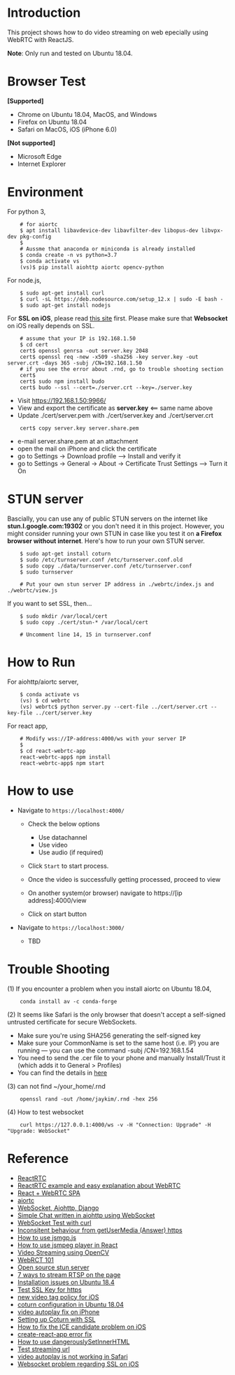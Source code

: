 Introduction  
============  

This project shows how to do video streaming on web epecially using WebRTC with ReactJS.  

**Note**: Only run and tested on Ubuntu 18.04. 


Browser Test    
===============  

**[Supported]**
- Chrome on Ubuntu 18.04, MacOS, and Windows
- Firefox on Ubuntu 18.04
- Safari on MacOS, iOS (iPhone 6.0)

**[Not supported]**
- Microsoft Edge
- Internet Explorer


Environment  
===========  
  
For python 3, 
```  
    # for aiortc 
    $ apt install libavdevice-dev libavfilter-dev libopus-dev libvpx-dev pkg-config
    $
    # Aussme that anaconda or miniconda is already installed
    $ conda create -n vs python=3.7
    $ conda activate vs
    (vs)$ pip install aiohttp aiortc opencv-python 
```  
  
For node.js,  
```		
    $ sudo apt-get install curl  
    $ curl -sL https://deb.nodesource.com/setup_12.x | sudo -E bash -  
    $ sudo apt-get install nodejs
```  

For **SSL on iOS**, please read [this site](https://github.com/mattdesl/budo/blob/dcbc05866f583e172d6b46c898048436ab84ddae/docs/command-line-usage.md#ssl-on-ios) first. Please make sure that **Websocket** on iOS really depends on SSL. 

```
    # assume that your IP is 192.168.1.50
    $ cd cert
    cert$ openssl genrsa -out server.key 2048
    cert$ openssl req -new -x509 -sha256 -key server.key -out server.crt -days 365 -subj /CN=192.168.1.50
    # if you see the error about .rnd, go to trouble shooting section 
    cert$
    cert$ sudo npm install budo
    cert$ budo --ssl --cert=./server.crt --key=./server.key
```
- Visit https://192.168.1.50:9966/
- View and export the certificate as **server.key** <== same name above
- Update ./cert/server.pem with ./cert/server.key and ./cert/server.crt

```  
    cert$ copy server.key server.share.pem 
```  
- e-mail server.share.pem at an attachment 
- open the mail on iPhone and click the certificate
- go to Settings -> Download profile --> Install and verify it 
- go to Settings -> General -> About -> Certificate Trust Settings --> Turn it On


STUN server  
=========== 

Bascially, you can use any of public STUN servers on the internet like **stun.l.google.com:19302** or you don't need it in this project. However, you might consider running your own STUN in case like you test it on **a Firefox browser without internet**. Here's how to run your own STUN server.  
  
```  
    $ sudo apt-get install coturn  
    $ sudo /etc/turnserver.conf /etc/turnserver.conf.old  
    $ sudo copy ./data/turnserver.conf /etc/turnserver.conf   
    $ sudo turnserver  

    # Put your own stun server IP address in ./webrtc/index.js and ./webrtc/view.js
```  

If you want to set SSL, then...

```  
    $ sudo mkdir /var/local/cert  
    $ sudo copy ./cert/stun-* /var/local/cert  

    # Uncomment line 14, 15 in turnserver.conf  
```  


How to Run  
==========  

For aiohttp/aiortc server, 
```
    $ conda activate vs 
    (vs) $ cd webrtc  
    (vs) webrtc$ python server.py --cert-file ../cert/server.crt --key-file ../cert/server.key
```

For react app, 
```  
    # Modify wss://IP-address:4000/ws with your server IP
    $
    $ cd react-webrtc-app
    react-webrtc-app$ npm install
    react-webrtc-app$ npm start 
```  


How to use  
===========   

- Navigate to `https://localhost:4000/`

    - Check the below options

      - Use datachannel
      - Use video
      - Use audio (if required)

  - Click `Start` to start process.

  - Once the video is successfully getting processed, proceed to view

  - On another system(or browser) navigate to https://[ip address]:4000/view

  - Click on start button

- Navigate to `https://localhost:3000/`

    - TBD


Trouble Shooting  
================  

(1) If you encounter a problem when you install aiortc on Ubuntu 18.04,

```  
    conda install av -c conda-forge  
```  

(2) It seems like Safari is the only browser that doesn't accept a self-signed untrusted certificate for secure WebSockets.

- Make sure you're using SHA256 generating the self-signed key
- Make sure your CommonName is set to the same host (i.e. IP) you are running — you can use the command -subj /CN=192.168.1.54
- You need to send the .cer file to your phone and manually Install/Trust it (which adds it to General > Profiles)
- You can find the details in [here](https://github.com/mattdesl/budo/blob/dcbc05866f583e172d6b46c898048436ab84ddae/docs/command-line-usage.md#ssl-on-ios)

(3) can not find ~/your_home/.rnd 

```  
    openssl rand -out /home/jaykim/.rnd -hex 256
```  

(4) How to test websocket  

```
    curl https://127.0.0.1:4000/ws -v -H "Connection: Upgrade" -H "Upgrade: WebSocket"
```

Reference  
=========  
- [ReactRTC](https://github.com/oslabs-beta/ReactRTC)   
- [ReactRTC example and easy explanation about WebRTC](https://medium.com/@dianewudw/build-your-own-video-chat-app-with-react-and-webrtc-bd4dd0c5c0ea)  
- [React + WebRTC SPA](https://github.com/dondido/webrtc-video-room)  
- [aiortc](https://github.com/aiortc/aiortc)  
- [WebSocket, Aiohttp, Django](https://steelkiwi.com/blog/websocket-server-on-aiohttp-in-django-project/)  
- [Simple Chat written in aiohttp using WebSocket](https://steelkiwi.com/blog/an-example-of-a-simple-chat-written-in-aiohttp/#WebSocket)  
- [WebSocket Test with curl](https://gist.github.com/htp/fbce19069187ec1cc486b594104f01d0)  
- [Inconsitent behaviour from getUserMedia (Answer) https](https://stackoverflow.com/questions/60949169/inconsistent-behavior-from-getusermedia-in-insecure-context)    
- [How to use jsmgp.js](https://github.com/tahaipek/Nodcam/blob/master/public/jsmpg.js)  
- [How to use jsmpeg player in React](https://github.com/cycjimmy/jsmpeg-player/issues/17)  
- [Video Streaming using OpenCV](https://www.pyimagesearch.com/2019/09/02/opencv-stream-video-to-web-browser-html-page/)   
- [WebRCT 101](https://codelabs.developers.google.com/codelabs/webrtc-web/)  
- [Open source stun server](https://github.com/jselbie/stunserver)  
- [7 ways to stream RTSP on the page](https://flashphoner.com/7-ways-to-stream-rtsp-on-the-page/)  
- [Installation issues on Ubuntu 18.4](https://github.com/aiortc/aiortc/issues/326)
- [Test SSL Key for https](https://github.com/omarabid59/YOLO_Google-Cloud/tree/master/webserver
)   
- [new video tag policy for iOS](https://webkit.org/blog/6784/new-video-policies-for-ios/)  
- [coturn configuration in Ubuntu 18.04](https://ourcodeworld.com/articles/read/1175/how-to-create-and-configure-your-own-stun-turn-server-with-coturn-in-ubuntu-18-04)  
- [video autoplay fix on iPhone](https://forums.developer.apple.com/thread/79501)  
- [Setting up Coturn with SSL](https://meetrix.io/blog/webrtc/coturn/installation.html)  
- [How to fix the ICE candidate problem on iOS](https://stackoverflow.com/questions/51925319/cannot-get-local-candidate-for-webrtc-in-ios-safari)  
- [create-react-app error fix](https://github.com/facebook/create-react-app/issues/7612)  
- [How to use dangerouslySetInnerHTML](https://github.com/facebook/react/issues/6544)  
- [Test streaming url](https://www.radiantmediaplayer.com/test-your-streaming-url.html)  
- [video autoplay is not working in Safari](https://stackoverflow.com/questions/52399034/video-autoplay-is-not-working-chrome-and-safari)  
- [Websocket problem regarding SSL on iOS](https://github.com/mattdesl/budo/blob/dcbc05866f583e172d6b46c898048436ab84ddae/docs/command-line-usage.md#ssl-on-ios)